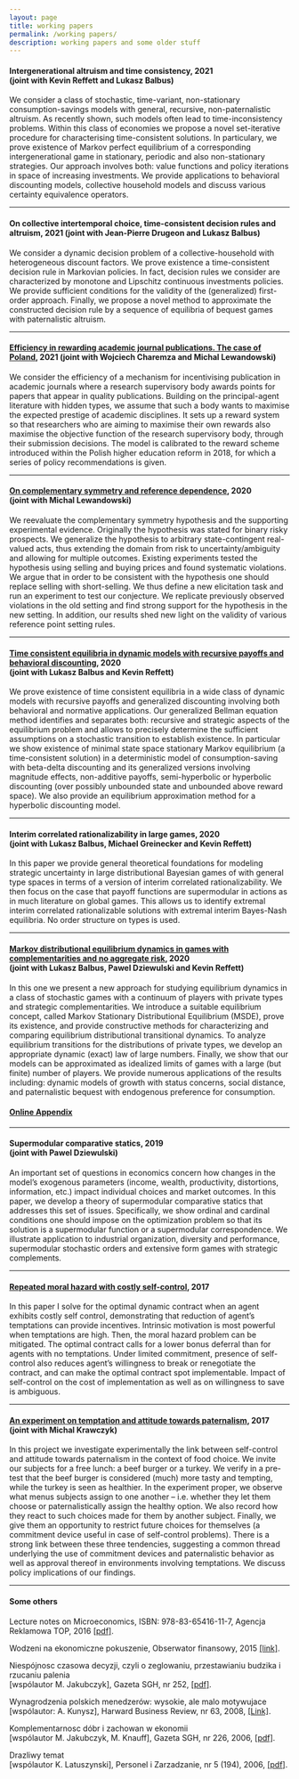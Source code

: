 ```yaml
---
layout: page
title: working papers
permalink: /working papers/
description: working papers and some older stuff
---
```


<h4 id="">Intergenerational altruism and time consistency, 2021 <br /> (joint with Kevin Reffett and Lukasz Balbus)</h4>

<p>
We consider a class of stochastic, time-variant, non-stationary consumption-savings models with general, recursive, non-paternalistic altruism. 
As recently shown, such models often lead to time-inconsistency problems. Within this class of economies we propose a novel set-iterative procedure for characterising time-consistent solutions. In particulary, we prove existence of Markov perfect equilibrium of a corresponding intergenerational game in stationary, periodic and also non-stationary strategies.
Our approach involves both: value functions and policy iterations in space of increasing investments. We provide applications to behavioral discounting models, collective household models and discuss various certainty equivalence operators.
<hr />

<h4 id="">On collective intertemporal choice, time-consistent decision rules and altruism, 2021 (joint with Jean-Pierre Drugeon and Lukasz Balbus)</h4>

<p>
We consider a dynamic decision problem of a collective-household with heterogeneous discount factors. We prove existence a time-consistent decision rule in Markovian policies. In fact, decision rules we consider are characterized by monotone and Lipschitz continuous investments policies.  
We provide sufficient conditions for the validity of the (generalized) first-order approach. Finally, we propose a novel method to approximate the constructed decision rule by a sequence of equilibria of bequest games with paternalistic altruism.
<hr />

<h4 id=""><a href="/assets/pdf/Punktoza.pdf">Efficiency in rewarding academic journal publications. The case of Poland</a>, 2021 (joint with Wojciech Charemza and Michal Lewandowski)</h4>

<p>
We  consider  the  efficiency  of a mechanism  for incentivising  publication  in  academic  journals where a research supervisory body awards points for papers that appear  in quality publications. 
Building on the principal-agent literature with hidden types, we assume that such a body wants to maximise the expected prestige of academic disciplines. 
It sets up a reward system so that researchers who  are aiming to  maximise  their own rewards also maximise the  objective function  of  the research  supervisory body,  through  their  submission decisions.  
The  model  is calibrated to the reward scheme introduced within the Polish higher education reform in 2018, for which a series of policy recommendations is given.
<hr />

<h4 id=""><a href="/assets/pdf/ComplemenetarySymmetry.pdf">On complementary symmetry and reference dependence</a>, 2020 <br /> (joint with Michal Lewandowski)</h4>

<p>
We reevaluate the complementary symmetry hypothesis and the supporting experimental evidence. 
Originally the hypothesis was stated for binary risky prospects. We generalize the hypothesis to arbitrary state-contingent real-valued acts, thus extending the domain from risk to uncertainty/ambiguity and allowing for multiple outcomes. Existing experiments tested the hypothesis using selling and buying prices and found systematic violations. We argue that in order to be consistent with the hypothesis one should replace selling with short-selling. We thus define a new elicitation task and run an experiment to test our conjecture. We replicate previously observed violations in the old setting and find strong support for the hypothesis in the new setting. In addition, our results shed new light on the validity of various reference point setting rules.</p>
<hr />


<h4 id="equilibria-in-dynamic-behavioral-games-with-generalized-discounting-2020--joint-with-lukasz-balbus-and-kevin-reffett"><a href="/assets/pdf/BehavioralDiscounting.pdf">Time consistent equilibria in dynamic models with recursive
payoffs and behavioral discounting</a>, 2020 <br /> (joint with Lukasz Balbus and Kevin Reffett)</h4>

<p>
We prove existence of time consistent equilibria in a wide class of dynamic models with recursive payoffs and generalized discounting involving both behavioral and normative applications. Our generalized Bellman equation method identifies and separates both: recursive and strategic aspects of the equilibrium problem and allows to precisely determine the sufficient assumptions on a stochastic transition to establish existence. In particular we show existence of minimal state space stationary Markov equilibrium (a time-consistent solution) in a deterministic model of consumption-saving with beta-delta discounting and its generalized versions involving magnitude effects, non-additive payoffs, semi-hyperbolic or hyperbolic discounting (over possibly unbounded state and unbounded above reward space). We also provide an equilibrium approximation method for a hyperbolic discounting model. </p>
<hr />

<h4 id="interim-correlated-rationalizability-in-large-games-2020--joint-with-lukasz-balbus-michael-greinecker-and-kevin-reffett">Interim correlated rationalizability in large games, 2020 <br /> (joint with Lukasz Balbus, Michael Greinecker and Kevin Reffett)</h4>

<p>In this paper we provide general theoretical foundations for modeling strategic uncertainty in large distributional Bayesian games of with general type spaces in terms of a version of interim correlated rationalizability. We then focus on the case that payoff functions are supermodular in actions as in much literature on global games. This allows us to identify extremal interim correlated rationalizable solutions with extremal interim Bayes-Nash equilibria. No order structure on types is used.</p>

<hr />

<h4 id="distributional-equilibria-in-dynamic-supermodular-games-with-a-measure-space-of-players-and-no-aggregate-risk-2019--joint-with-lukasz-balbus-pawel-dziewulski-and-kevin-reffett"><a href="/assets/pdf/LargeSSG2020SHORT.pdf">Markov distributional equilibrium dynamics in games
with complementarities and no aggregate risk</a>, 2020 <br /> (joint with Lukasz Balbus, Pawel Dziewulski and Kevin Reffett)</h4>

	
<p>In this one we present a new approach for studying equilibrium dynamics in a class of stochastic games with a continuum of players with private types and strategic complementarities. We introduce a suitable equilibrium concept, called Markov
Stationary Distributional Equilibrium (MSDE), prove its existence, and provide constructive methods for characterizing and comparing equilibrium distributional transitional dynamics. To analyze equilibrium transitions for the distributions of private types, we develop an appropriate dynamic (exact) law of large numbers. Finally, we show that our models can be approximated as idealized limits of games with a large (but finite) number of players. We provide numerous applications of the results including: dynamic models of growth with status concerns, social distance, and paternalistic bequest with endogenous preference for consumption.</p>

<h4 ><a href="/assets/pdf/LargeSSGOnlineAppendix.pdf">Online Appendix</a></h4>

<hr />

<h4 id="supermodular-comparative-statics-2019--joint-with-pawel-dziewulski">Supermodular comparative statics, 2019 <br /> (joint with Pawel Dziewulski)</h4>

<p>An important set of questions in economics concern how changes in the model’s exogenous parameters (income, wealth, productivity, distortions, information, etc.)
impact individual choices and market outcomes. In this paper, we develop a theory of supermodular comparative statics that addresses this set of issues. Specifically, we show ordinal and cardinal conditions one should impose on the optimization
problem so that its solution is a supermodular function or a supermodular correspondence. We illustrate application to industrial organization, diversity and performance, supermodular stochastic orders and extensive form games with strategic complements.</p>
<hr />

<h4 id="repeated-moral-hazard-with-costly-self-control-2017"><a href="/assets/pdf/DynamicGPPA.pdf">Repeated moral hazard with costly self-control</a>, 2017</h4>

<p>In this paper I solve for the optimal dynamic contract when an agent exhibits costly self control, demonstrating that reduction of agent’s temptations can provide incentives.
Intrinsic motivation is most powerful when temptations are high. Then, the moral hazard problem can be mitigated. The optimal contract calls for a lower bonus deferral than for agents with no temptations. Under limited commitment, presence of self-control also reduces agent’s willingness to break or renegotiate the contract, and can make the optimal contract spot implementable. Impact of self-control on the cost of implementation as well as on willingness to save is ambiguous.</p>

<hr />

<h4 id="an-experiment-on-temptation-and-attitude-towards-paternalism-2017--joint-with-michal-krawczyk"><a href="/assets/pdf/Submitted.pdf">An experiment on temptation and attitude towards paternalism</a>, 2017 <br /> (joint with Michal Krawczyk)</h4>

<p>In this project we investigate experimentally the link between self-control and attitude towards paternalism in the context of food choice. We invite our subjects for a free lunch: a beef burger or a turkey. We verify in a pre-test that the beef burger is considered (much) more tasty and tempting, while the turkey is seen as healthier. In the experiment proper, we observe what menus subjects assign to one another – i.e. whether they let them choose or paternalistically assign the healthy option. We also record how they react to such choices made for them by another subject. Finally, we give them an opportunity to restrict future choices for themselves (a commitment device useful in case of self-control problems). There is a strong link between these three tendencies, suggesting a common thread underlying the use of commitment devices and paternalistic behavior as well as approval thereof in environments involving temptations. We discuss policy implications of our findings.</p>

<hr />

<h4 id="some-others">Some others</h4>

<p>Lecture notes on Microeconomics, ISBN: 978-83-65416-11-7, Agencja Reklamowa TOP, 2016 <a href="/assets/pdf/LectureNotes.pdf"> [pdf]</a>.<br /></p>

<p>Wodzeni na ekonomiczne pokuszenie, Obserwator finansowy, 2015 <a href="http://www.obserwatorfinansowy.pl/tematyka/makroekonomia/wodzeni-na-ekonomiczne-pokuszenie/ "> [link]</a>.<br /></p>

<p>Niespójnosc czasowa decyzji, czyli o zeglowaniu, przestawianiu budzika i rzucaniu palenia<br />
[wspólautor M. Jakubczyk], Gazeta SGH, nr 252, <a href="/assets/pdf/SGH-2009-09.pdf"> [pdf]</a>.<br /></p>

<p>Wynagrodzenia polskich menedzerów: wysokie, ale malo motywujace<br />
[wspólautor: A. Kunysz], Harward Business Review, nr 63, 2008, <a href="https://www.hbrp.pl/a/wynagrodzenia-polskich-menedzerow-wysokie-ale-malo-motywujace/l7so7DYa">[Link]</a>.<br /></p>

<p>Komplementarnosc dóbr i zachowan w ekonomii<br /> 
[wspólautor M. Jakubczyk, M. Knauff], Gazeta SGH, nr 226, 2006, <a href="/assets/pdf/AmirGazetaSGH.pdf">[pdf]</a>.<br /></p>

<p>Drazliwy temat<br />
[wspólautor K. Latuszynski], Personel i Zarzadzanie, nr 5 (194), 2006,  <a href="/assets/pdf/	pizII.pdf">[pdf]</a>.</p>
